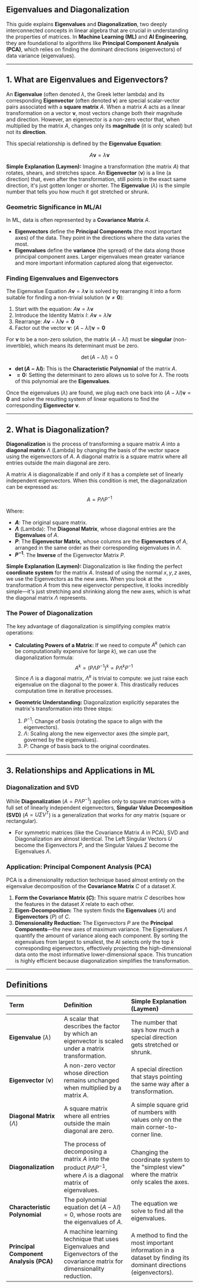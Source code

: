 ## Eigenvalues and Diagonalization

This guide explains **Eigenvalues** and **Diagonalization**, two deeply interconnected concepts in linear algebra that are crucial in understanding the properties of matrices. In **Machine Learning (ML)** and **AI Engineering**, they are foundational to algorithms like **Principal Component Analysis (PCA)**, which relies on finding the dominant directions (eigenvectors) of data variance (eigenvalues).

***

## 1. What are Eigenvalues and Eigenvectors?

An **Eigenvalue** (often denoted $\lambda$, the Greek letter lambda) and its corresponding **Eigenvector** (often denoted $\mathbf{v}$) are special scalar-vector pairs associated with a **square matrix** $A$. When a matrix $A$ acts as a linear transformation on a vector $\mathbf{v}$, most vectors change both their magnitude and direction. However, an eigenvector is a non-zero vector that, when multiplied by the matrix $A$, changes only its **magnitude** (it is only scaled) but not its **direction**.

This special relationship is defined by the **Eigenvalue Equation**:

$$A\mathbf{v} = \lambda\mathbf{v}$$

**Simple Explanation (Laymen):** Imagine a transformation (the matrix $A$) that rotates, shears, and stretches space. An **Eigenvector** ($\mathbf{v}$) is a line (a direction) that, even after the transformation, still points in the exact same direction, it's just gotten longer or shorter. The **Eigenvalue** ($\lambda$) is the simple number that tells you how much it got stretched or shrunk.

### Geometric Significance in ML/AI

In ML, data is often represented by a **Covariance Matrix** $A$.

* **Eigenvectors** define the **Principal Components** (the most important axes) of the data. They point in the directions where the data varies the most.
* **Eigenvalues** define the **variance** (the spread) of the data along those principal component axes. Larger eigenvalues mean greater variance and more important information captured along that eigenvector.

### Finding Eigenvalues and Eigenvectors

The Eigenvalue Equation $A\mathbf{v} = \lambda\mathbf{v}$ is solved by rearranging it into a form suitable for finding a non-trivial solution ($\mathbf{v} \neq \mathbf{0}$):

1.  Start with the equation: $A\mathbf{v} = \lambda\mathbf{v}$
2.  Introduce the Identity Matrix $I$: $A\mathbf{v} = \lambda I\mathbf{v}$
3.  Rearrange: $A\mathbf{v} - \lambda I\mathbf{v} = \mathbf{0}$
4.  Factor out the vector $\mathbf{v}$: $(A - \lambda I)\mathbf{v} = \mathbf{0}$

For $\mathbf{v}$ to be a non-zero solution, the matrix $(A - \lambda I)$ must be **singular** (non-invertible), which means its determinant must be zero.

$$\det(A - \lambda I) = 0$$

* **$\det(A - \lambda I)$:** This is the **Characteristic Polynomial** of the matrix $A$.
* **$= 0$:** Setting the determinant to zero allows us to solve for $\lambda$. The roots of this polynomial are the **Eigenvalues**.

Once the eigenvalues ($\lambda$) are found, we plug each one back into $(A - \lambda I)\mathbf{v} = \mathbf{0}$ and solve the resulting system of linear equations to find the corresponding **Eigenvector** $\mathbf{v}$.

***

## 2. What is Diagonalization?

**Diagonalization** is the process of transforming a square matrix $A$ into a **diagonal matrix** $\Lambda$ (Lambda) by changing the basis of the vector space using the eigenvectors of $A$. A diagonal matrix is a square matrix where all entries outside the main diagonal are zero.

A matrix $A$ is diagonalizable if and only if it has a complete set of linearly independent eigenvectors. When this condition is met, the diagonalization can be expressed as:

$$A = P \Lambda P^{-1}$$

Where:

* **$A$**: The original square matrix.
* **$\Lambda$** (Lambda): The **Diagonal Matrix**, whose diagonal entries are the **Eigenvalues** of $A$.
* **$P$**: The **Eigenvector Matrix**, whose columns are the **Eigenvectors** of $A$, arranged in the same order as their corresponding eigenvalues in $\Lambda$.
* **$P^{-1}$**: The **Inverse** of the Eigenvector Matrix $P$.

**Simple Explanation (Laymen):** Diagonalization is like finding the perfect **coordinate system** for the matrix $A$. Instead of using the normal $x, y, z$ axes, we use the Eigenvectors as the new axes. When you look at the transformation $A$ from this new eigenvector perspective, it looks incredibly simple—it's just stretching and shrinking along the new axes, which is what the diagonal matrix $\Lambda$ represents.

### The Power of Diagonalization

The key advantage of diagonalization is simplifying complex matrix operations:

* **Calculating Powers of a Matrix:** If we need to compute $A^k$ (which can be computationally expensive for large $k$), we can use the diagonalization formula:
    $$A^k = (P \Lambda P^{-1})^k = P \Lambda^k P^{-1}$$
    Since $\Lambda$ is a diagonal matrix, $\Lambda^k$ is trivial to compute: we just raise each eigenvalue on the diagonal to the power $k$. This drastically reduces computation time in iterative processes.

* **Geometric Understanding:** Diagonalization explicitly separates the matrix's transformation into three steps:
    1.  $P^{-1}$: Change of basis (rotating the space to align with the eigenvectors).
    2.  $\Lambda$: Scaling along the new eigenvector axes (the simple part, governed by the eigenvalues).
    3.  $P$: Change of basis back to the original coordinates.

***

## 3. Relationships and Applications in ML

### Diagonalization and SVD

While **Diagonalization** ($A = P \Lambda P^{-1}$) applies only to square matrices with a full set of linearly independent eigenvectors, **Singular Value Decomposition (SVD)** ($A = U \Sigma V^T$) is a generalization that works for *any* matrix (square or rectangular).

* For symmetric matrices (like the Covariance Matrix $A$ in PCA), SVD and Diagonalization are almost identical. The Left Singular Vectors $U$ become the Eigenvectors $P$, and the Singular Values $\Sigma$ become the Eigenvalues $\Lambda$.

### Application: Principal Component Analysis (PCA)

PCA is a dimensionality reduction technique based almost entirely on the eigenvalue decomposition of the **Covariance Matrix** $C$ of a dataset $X$.

1.  **Form the Covariance Matrix ($C$):** This square matrix $C$ describes how the features in the dataset $X$ relate to each other.
2.  **Eigen-Decomposition:** The system finds the **Eigenvalues** ($\Lambda$) and **Eigenvectors** ($P$) of $C$.
3.  **Dimensionality Reduction:** The Eigenvectors $P$ are the **Principal Components**—the new axes of maximum variance. The Eigenvalues $\Lambda$ quantify the amount of variance along each component. By sorting the eigenvalues from largest to smallest, the AI selects only the top $k$ corresponding eigenvectors, effectively projecting the high-dimensional data onto the most informative lower-dimensional space. This truncation is highly efficient because diagonalization simplifies the transformation.

***

## Definitions

| Term | Definition | Simple Explanation (Laymen) |
| :--- | :--- | :--- |
| **Eigenvalue** ($\lambda$) | A scalar that describes the factor by which an eigenvector is scaled under a matrix transformation. | The number that says how much a special direction gets stretched or shrunk. |
| **Eigenvector** ($\mathbf{v}$) | A non-zero vector whose direction remains unchanged when multiplied by a matrix $A$. | A special direction that stays pointing the same way after a transformation. |
| **Diagonal Matrix** ($\Lambda$) | A square matrix where all entries outside the main diagonal are zero. | A simple square grid of numbers with values only on the main corner-to-corner line. |
| **Diagonalization** | The process of decomposing a matrix $A$ into the product $P \Lambda P^{-1}$, where $\Lambda$ is a diagonal matrix of eigenvalues. | Changing the coordinate system to the "simplest view" where the matrix only scales the axes. |
| **Characteristic Polynomial** | The polynomial equation $\det(A - \lambda I) = 0$, whose roots are the eigenvalues of $A$. | The equation we solve to find all the eigenvalues. |
| **Principal Component Analysis (PCA)** | A machine learning technique that uses Eigenvalues and Eigenvectors of the covariance matrix for dimensionality reduction. | A method to find the most important information in a dataset by finding its dominant directions (eigenvectors). |
